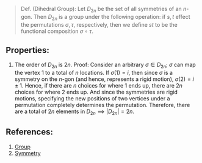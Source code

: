 > Def. (Dihedral Group): Let $D_{2n}$ be the set of all symmetries of an $n$-gon. Then $D_{2n}$ is a group under the following operation: if $s, t$ effect the permutations $\sigma, \tau$, respectively, then we define $st$ to be the functional composition $\sigma \circ \tau$. 

## Properties:
1. The order of $D_{2n}$ is $2n$. 
		Proof: Consider an arbitrary $\sigma \in D_{2n}$; $\sigma$ can map the vertex $1$ to a total of $n$ locations. If $\sigma(1) = i$, then since $\sigma$ is a symmetry on the $n$-gon (and hence, represents a rigid motion), $\sigma(2) = i \pm 1$. Hence, if there are $n$ choices for where $1$ ends up, there are $2n$ choices for where $2$ ends up. And since the symmetries are rigid motions, specifying the new positions of two vertices under a permutation completely determines the permutation. Therefore, there are a total of $2n$ elements in $D_{2n} \implies |D_{2n}| = 2n$. 

## References: 
1. [Group](Group.md)
2. [Symmetry](Symmetry.md)